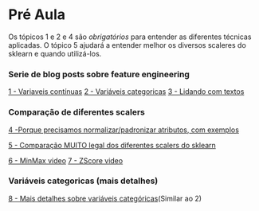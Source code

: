 # Pré Aula

Os tópicos 1 e 2 e 4 são *obrigatórios* para entender as diferentes técnicas aplicadas. O tópico 5 ajudará a entender melhor os diversos scaleres do sklearn e quando utilizá-los.

### Serie de blog posts sobre feature engineering

[1 - Variaveis contínuas](https://towardsdatascience.com/understanding-feature-engineering-part-1-continuous-numeric-data-da4e47099a7b)
[2 - Variáveis categoricas](https://towardsdatascience.com/understanding-feature-engineering-part-2-categorical-data-f54324193e63)
[3 - Lidando com textos](https://towardsdatascience.com/understanding-feature-engineering-part-3-traditional-methods-for-text-data-f6f7d70acd41)

### Comparação de diferentes scalers

[4 -Porque precisamos normalizar/padronizar atributos, com exemplos](https://medium.com/@contactsunny/why-do-we-need-feature-scaling-in-machine-learning-and-how-to-do-it-using-scikit-learn-d8314206fe73)

[5 - Comparação MUITO legal dos diferentes scalers do sklearn](https://scikit-learn.org/stable/auto_examples/preprocessing/plot_all_scaling.html)

[6 - MinMax video](https://www.youtube.com/watch?v=jOxS1eJRsOk)
[7 - ZScore video](https://www.youtube.com/watch?v=1o-t_mVDDYQ)

### Variáveis categoricas (mais detalhes)

[8 - Mais detalhes sobre variáveis categóricas](https://www.datacamp.com/community/tutorials/categorical-data)(Similar ao 2)
